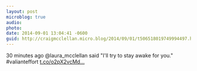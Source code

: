 ```yaml
---
layout: post
microblog: true
audio: 
photo: 
date: 2014-09-01 13:04:41 -0600
guid: http://craigmcclellan.micro.blog/2014/09/01/t506518019749994497.html
---
```

30 minutes ago @laura_mcclellan said "I'll try to stay awake for you." #valianteffort [t.co/o2pX2vcMd...](http://t.co/o2pX2vcMdA)
